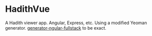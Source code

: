 HadithVue
=========
A Hadith viewer app. Angular, Express, etc. Using a modified Yeoman generator. [generator-ngular-fullstack](https://github.com/DaftMonk/generator-angular-fullstack) to be exact.

